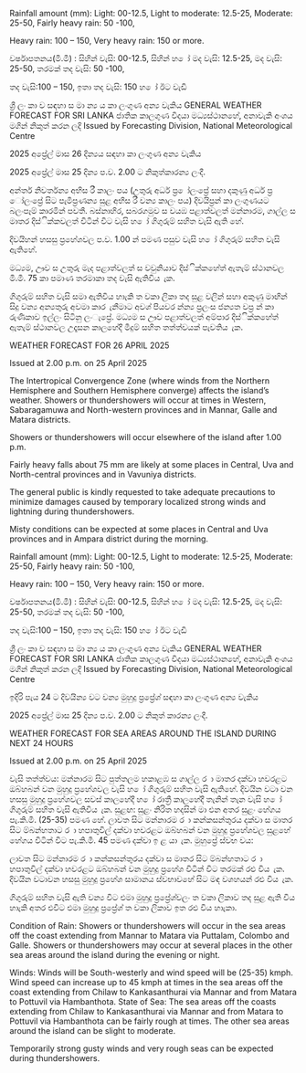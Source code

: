Rainfall amount (mm): Light: 00-12.5, Light to moderate: 12.5-25, Moderate: 25-50, Fairly heavy rain: 50 -100,

Heavy rain: 100 – 150, Very heavy rain: 150 or more.

වර්ෂාපතනය(මි.මී) : සිහින් වැසි: 00-12.5, සිහින් හ ෝ මද වැසි: 12.5-25, මද වැසි: 25-50, තරමක් තද වැසි: 50 -100,

තද වැසි:100 – 150, ඉතා තද වැසි: 150 හ ෝ ඊට වැඩි

ශ්‍රී ලං කා ව සඳහා ස මා න්‍ය ය කා ලංගුණ අන්‍ය වැකිය GENERAL WEATHER FORECAST FOR SRI LANKA ජාතික කාලගුණ විදයා මධ්‍යස්ථානහේ, අනාවැකි අංශය මගින් නිකුත් කරන ලදි Issued by Forecasting Division, National Meteorological Centre

2025 අප්‍රේල් මාස 26 දින්‍යය සඳහා කා ලංගුණ අන්‍ය වැකිය

2025 අප්‍රේල් මාස 25 දින්‍ය ප.ව. 2.00 ට නිකුත්කාරන්‍ය ලංදී.

අන්තර් නිවර්තන්‍ය අභිස රී කාලං පය (උතුරු අර්ධ ප්‍ර ෝලංප්‍රේ සහා දකුණු අර්ධ ප්‍ර ෝලංප්‍රේ සිට පැමිප්‍රණන්‍ය සුළ අභිස රී වන්‍ය කාලං පය) දිවයිප්‍රන් කා ලංගුණයට බලංපෑම් කාරමින් පවතී. බස්නාහිර, සබරගමුව ස වයඹ පළාත්වලත් මන්නාරම, ගාල්ල ස මාතර දිස්ික්කවලත් විටින් විට වැසි හ ෝ ගිගුරුම් සහිත වැසි ඇති හේ.

දිවයිහන් හසසු ප්‍රහේශවල ප.ව. 1.00 න් පමණ පසුව වැසි හ ෝ ගිගුරුම් සහිත වැසි ඇතිහේ.

මධ්‍යම, ඌව ස උතුරු මැද පළාත්වලත් ස වවුනියාව දිස්ික්කහේත් ඇතැම් ස්ථානවල මි.මී. 75 කා පමාණ තරමාකා තද වැසි ඇතිවිය ැක.

ගිගුරුම් සහිත වැසි සමා ඇතිවිය හාැකි ත වකා ලිකා තද සුළ වලින් සහා අකුණු මාඟින් සිදු වන්‍ය අන්‍යතුරු අවමා කාර ැනීමාට අවශ්‍ පියවර න්න්‍ය ප්‍රලංස ජන්‍යත වප්‍ර න් කා රුණිකාව ඉල්ලං සිටිනු ලංැප්‍රේ. මධ්‍යම ස ඌව පළාත්වලත් අම්පාර දිස්ික්කහේත් ඇතැම් ස්ථානවල උදෑසන කාලහේදී මීදුම් සහිත තත්ත්වයක් පැවතිය ැක.

WEATHER FORECAST FOR 26 APRIL 2025

Issued at 2.00 p.m. on 25 April 2025

The Intertropical Convergence Zone (where winds from the Northern Hemisphere and Southern Hemisphere converge) affects the island’s weather. Showers or thundershowers will occur at times in Western, Sabaragamuwa and North-western provinces and in Mannar, Galle and Matara districts.

Showers or thundershowers will occur elsewhere of the island after 1.00 p.m.

Fairly heavy falls about 75 mm are likely at some places in Central, Uva and North-central provinces and in Vavuniya districts.

The general public is kindly requested to take adequate precautions to minimize damages caused by temporary localized strong winds and lightning during thundershowers.

Misty conditions can be expected at some places in Central and Uva provinces and in Ampara district during the morning.

Rainfall amount (mm): Light: 00-12.5, Light to moderate: 12.5-25, Moderate: 25-50, Fairly heavy rain: 50 -100,

Heavy rain: 100 – 150, Very heavy rain: 150 or more.

වර්ෂාපතනය(මි.මී) : සිහින් වැසි: 00-12.5, සිහින් හ ෝ මද වැසි: 12.5-25, මද වැසි: 25-50, තරමක් තද වැසි: 50 -100,

තද වැසි:100 – 150, ඉතා තද වැසි: 150 හ ෝ ඊට වැඩි

ශ්‍රී ලං කා ව සඳහා ස මා න්‍ය ය කා ලංගුණ අන්‍ය වැකිය GENERAL WEATHER FORECAST FOR SRI LANKA ජාතික කාලගුණ විදයා මධ්‍යස්ථානහේ, අනාවැකි අංශය මගින් නිකුත් කරන ලදි Issued by Forecasting Division, National Meteorological Centre

ඉදිරි පැය 24 ට දිවයින්‍ය වට වන්‍ය මුහුදු ප්‍රප්‍රේශ්‍ සඳහා කා ලංගුණ අන්‍ය වැකිය

2025 අප්‍රේල් මාස 25 දින්‍ය ප.ව. 2.00 ට නිකුත් කාරන්‍ය ලංදී.

WEATHER FORECAST FOR SEA AREAS AROUND THE ISLAND DURING NEXT 24 HOURS

Issued at 2.00 p.m. on 25 April 2025

වැසි තත්ත්වය: මන්නාරම සිට පුත්තලම හකාළඹ ස ගාල්ල ර ා මාතර දක්වා හවරළට ඔබ්හබන් වන මුහුදු ප්‍රහේශවල වැසි හ ෝ ගිගුරුම් සහිත වැසි ඇතිහේ. දිවයින වටා වන හසසු මුහුදු ප්‍රහේශවල සවස් කාලහේදී හ ෝ රාත්‍රී කාලහේදී තැනින් තැන වැසි හ ෝ ගිගුරුම් සහිත වැසි ඇතිවිය ැක. සුළඟ: සුළං නිරිත හදසින් මා එන අතර සුළං හේගය පැ.කි.මී. (25-35) පමණ හේ. ලාවත සිට මන්නාරම ර ා කන්කසන්තුරය දක්වා ස මාතර සිට ම්බන්හතාට ර ා හපාතුවිල් දක්වා හවරළට ඔබ්හබන් වන මුහුදු ප්‍රහේශවල සුළහේ හේගය විටින් විට පැ.කි.මී. 45 පමණ දක්වා ඉ ළ යා ැක. මුහුප්‍රේ ස්වභ වය:

ලාවත සිට මන්නාරම ර ා කන්කසන්තුරය දක්වා ස මාතර සිට ම්බන්හතාට ර ා හපාතුවිල් දක්වා හවරළට ඔබ්හබන් වන මුහුදු ප්‍රහේශ විටින් විට තරමක් රළු විය ැක. දිවයින වටාවන හසසු මුහුදු ප්‍රහේශ සාමානය ස්වභාවහේ සිට මඳ වශහයන් රළු විය ැක.

ගිගුරුම් සහිත වැසි ඇති වන්‍ය විට එමා මුහුදු ප්‍රප්‍රේශ්‍වලං ත වකා ලිකාව තද සුළ ඇති විය හාැකි අතර එවිට එමා මුහුදු ප්‍රප්‍රේශ්‍ ත වකා ලිකාව ඉත රළු විය හාැකා.

Condition of Rain: Showers or thundershowers will occur in the sea areas off the coast extending from Mannar to Matara via Puttalam, Colombo and Galle. Showers or thundershowers may occur at several places in the other sea areas around the island during the evening or night.

Winds: Winds will be South-westerly and wind speed will be (25-35) kmph. Wind speed can increase up to 45 kmph at times in the sea areas off the coast extending from Chilaw to Kankasanthurai via Mannar and from Matara to Pottuvil via Hambanthota. State of Sea: The sea areas off the coasts extending from Chilaw to Kankasanthurai via Mannar and from Matara to Pottuvil via Hambanthota can be fairly rough at times. The other sea areas around the island can be slight to moderate.

Temporarily strong gusty winds and very rough seas can be expected during thundershowers.